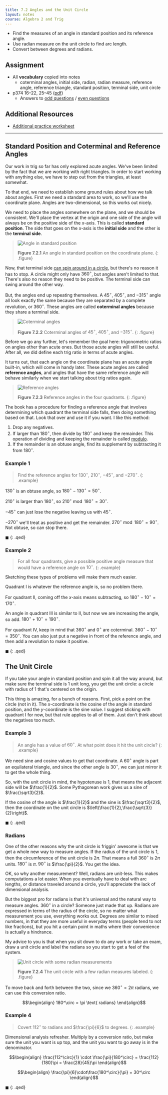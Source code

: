 ```yaml
---
title: 7.2 Angles and the Unit Circle
layout: notes
course: Algebra 2 and Trig
---
```


- Find the measures of an angle in standard position and its reference angle.
- Use radian measure on the unit circle to find arc length.
- Convert between degrees and radians.

## Assignment

- All **vocabulary** copied into notes
  - coterminal angles, initial side, radian, radian measure, reference angle, reference triangle, standard position, terminal side, unit circle
- p374 16–22, 25–45 ([pdf](./pdf/alg2-practice-0702.pdf))
  - Answers to [odd questions](../misc/alg2-odd-answers.pdf) / [even questions](../misc/alg2-even-answers.pdf)

## Additional Resources

- [Additional practice worksheet](./pdf/alg2-add-practice-0702.pdf)

---

## Standard Position and Coterminal and Reference Angles

Our work in trig so far has only explored acute angles. We've been limited by the fact that we are working with right triangles. In order to start working with anything else, we have to step out from the triangles, at least somewhat.

To that end, we need to establish some ground rules about how we talk about angles. First we need a standard area to work, so we'll use the coordinate plane. Angles are two-dimensional, so this works out nicely.

We need to place the angles somewhere on the plane, and we should be consistent. We'll place the vertex at the origin and one side of the angle will always be on the positive side of the $x$-axis. This is called **standard position**. The side that goes on the $x$-axis is the **initial side** and the other is the **terminal side**.

> ![Angle in standard position](./img/7-2-standard-position.png)
>
> **Figure 7.2.1** An angle in standard position on the coordinate plane.
{: .figure}

Now, that terminal side [can spin around in a circle](https://www.geogebra.org/classic/G6EtwPhh), but there's no reason it has to stop. A circle might only have $360^\circ$, but angles aren't limited to that. There's also no reason they need to be positive. The terminal side can swing around the other way.

But, the angles end up repeating themselves. A $45^\circ$, $405^\circ$, and $-315^\circ$ angle all look exactly the same because they are separated by a complete revolution, or $360^\circ$. These angles are called **coterminal angles** because they share a terminal side.

> ![Coterminal angles](./img/7-2-coterminal.png)
>
> **Figure 7.2.2** Coterminal angles of $45^\circ$, $405^\circ$, and $-315^\circ$.
{: .figure}

Before we go any further, let's remember the goal here: trigonometric ratios on angles other than acute ones. But those acute angles will still be useful. After all, we did define each trig ratio in terms of acute angles.

It turns out, that each angle on the coordinate plane has an acute angle built-in, which will come in handy later. These acute angles are called **reference angles**, and angles that have the same reference angle will behave similarly when we start talking about trig ratios again.

> ![Reference angles](./img/7-2-reference-angles.png)
>
> **Figure 7.2.3** Reference angles in the four quadrants.
{: .figure}

The book has a procedure for finding a reference angle that involves determining which quadrant the terminal side falls, then doing something based on that. Look that over and use it if you want. I like this method:

1. Drop any negatives.
2. If larger than $180^\circ$, then divide by $180^\circ$ and keep the remainder. This operation of dividing and keeping the remainder is called [modulo](https://en.wikipedia.org/wiki/Modulo).
3. If the remainder is an obtuse angle, find its supplement by subtracting it from $180^\circ$.

### Example 1

> Find the reference angles for $130^\circ$, $210^\circ$, $-45^\circ$, and $-270^\circ$.
{: .example}

$130^\circ$ is an obtuse angle, so $180^\circ-130^\circ = 50^\circ$.

$210^\circ$ is larger than $180^\circ$, so $210^\circ \bmod 180^\circ = 30^\circ$.

$-45^\circ$ can just lose the negative leaving us with $45^\circ$.

$-270^\circ$ we'll treat as positive and get the remainder. $270^\circ \bmod 180^\circ = 90^\circ$. Not obtuse, so can stop there.

$\blacksquare$
{: .qed}

### Example 2

> For all four quadrants, give a possible positive angle measure that would have a reference angle on $10^\circ$.
{: .example}

Sketching these types of problems will make them much easier.

Quadrant I is whatever the reference angle is, so no problem there.

For quadrant II, coming off the $x$-axis means subtracting, so $180^\circ-10^\circ=170^\circ$.

An angle in quadrant III is similar to II, but now we are increasing the angle, so add. $180^\circ+10^\circ=190^\circ$.

For quadrant IV, keep in mind that $360^\circ$ and $0^\circ$ are coterminal. $360^\circ-10^\circ=350^\circ$. You can also just put a negative in front of the reference angle, and then add a revolution to make it positive.

$\blacksquare$
{: .qed}

## The Unit Circle

If you take your angle in standard position and spin it all the way around, but make sure the terminal side is 1 unit long, you get the unit circle: a circle with radius of 1 that's centered on the origin.

This thing is amazing, for a bunch of reasons. First, pick a point on the circle (not in it). The $x$-coordinate is the cosine of the angle in standard position, and the $y$-coordinate is the sine value. I suggest sticking with quadrant I for now, but that rule applies to all of them. Just don't think about the negatives too much.

### Example 3

> An angle has a value of $60^\circ$. At what point does it hit the unit circle?
{: .example}

We need sine and cosine values to get that coordinate. A $60^\circ$ angle is part an equilateral triangle, and since the other angle is $30^\circ$, we can just mirror it to get the whole thing.

So, with the unit circle in mind, the hypotenuse is $1$, that means the adjacent side will be $\frac{1}{2}$. Some Pythagorean work gives us a sine of $\frac{\sqrt3}{2}$.

If the cosine of the angle is $\frac{1}{2}$ and the sine is $\frac{\sqrt3}{2}$, then the coordinate on the unit circle is $\left(\frac{1}{2},\frac{\sqrt{3}}{2}\right)$.

$\blacksquare$
{: .qed}

### Radians

One of the other reasons why the unit circle is friggin' awesome is that we get a whole new way to measure angles. If the radius of the unit circle is $1$, then the circumference of the unit circle is $2\pi$. That means a full $360^\circ$ is $2\pi$ units. $180^\circ$ is $\pi$. $90^\circ$ is $\frac{\pi}{2}$. You get the idea.

OK, so why another measurement? Well, radians are unit-less. This makes computations a lot easier. When you eventually have to deal with arc lengths, or distance traveled around a circle, you'll appreciate the lack of dimensional analysis.

But the biggest pro for radians is that it's universal and the natural way to measure angles. $360^\circ$ in a circle? Someone just made that up. Radians are expressed in terms of the radius of the circle, so no matter what measurement you use, everything works out. Degrees are similar to mixed numbers, in that they are more useful in everyday terms (people tend to not like fractions), but you hit a certain point in maths where their convenience is actually a hindrance.

My advice to you is that when you sit down to do any work or take an exam, draw a unit circle and label the radians so you start to get a feel of the system.

> ![Unit circle with some radian measurements](./img/7-2-unit-circle-radians.png)
>
> **Figure 7.2.4** The unit circle with a few radian measures labeled.
{: .figure}

To move back and forth between the two, since we $360^\circ = 2\pi \text{ radians}$, we can use this conversion ratio.

$$\begin{align}
180^\circ = \pi \text{ radians}
\end{align}$$

### Example 4

> Covert $112^\circ$ to radians and $\frac{\pi}{6}$ to degrees.
{: .example}

Dimensional analysis refresher. Multiply by a conversion ratio, but make sure the unit you want is up top, and the unit you want to go away is in the denominator.

$$\begin{align}
\frac{112^\circ}{1} \cdot \frac{\pi}{180^\circ} = \frac{112}{180}\pi = \frac{28}{45}\pi
\end{align}$$

$$\begin{align}
\frac{\pi}{6}\cdot\frac{180^\circ}{\pi} = 30^\circ
\end{align}$$

$\blacksquare$
{: .qed}
